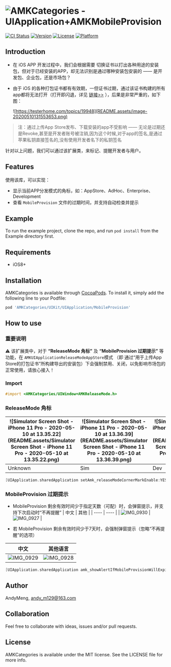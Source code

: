 # ![AMKCategories - UIApplication+AMKMobileProvision](README.assets/logo.png)

[![CI Status](https://img.shields.io/travis/AndyM129/AMKCategories.svg?style=flat)](https://travis-ci.org/AndyM129/AMKCategories)
[![Version](https://img.shields.io/cocoapods/v/AMKCategories.svg?style=flat)](https://cocoapods.org/pods/AMKCategories)
[![License](https://img.shields.io/cocoapods/l/AMKCategories.svg?style=flat)](https://cocoapods.org/pods/AMKCategories)
[![Platform](https://img.shields.io/cocoapods/p/AMKCategories.svg?style=flat)](https://cocoapods.org/pods/AMKCategories)


## Introduction

* 在 iOS APP 开发过程中，我们会根据需要 切换证书以打出各种用途的安装包，但对于已经安装的APP，却无法识别是通过哪种安装包安装的 —— 是开发包、企业包，还是市场包？

* 由于 iOS 的各种打包证书都有有效期，一但证书过期，通过该证书构建的所有app都将无法打开（打开即闪退，详见 [链接>>](https://www.jianshu.com/p/95ca850e7ece) ），后果是非常严重的，如下图：

  ![https://testerhome.com/topics/19948](README.assets/image-20200510131553653.png)

> 注：通过上传App Store发布、下载安装的app不受影响 —— 无论是过期还是Revoke,甚至是开发者账号被注销,因为这个时候,对于app的签名,是通过苹果私钥直接签名的,没有使用开发者名下的私钥签名

针对以上问题，我们可以通过该扩展类，来标记、提醒开发者与用户。

## Features

使用该库，可以实现：

- 显示当前APP分发模式的角标，如：AppStore、AdHoc、Enterprise、Development
- 查看 `MobileProvision` 文件的过期时间，并支持自动检查并提示

## Example

To run the example project, clone the repo, and run `pod install` from the Example directory first.

## Requirements

- iOS8+

## Installation

AMKCategories is available through [CocoaPods](https://cocoapods.org). To install
it, simply add the following line to your Podfile:

```ruby
pod 'AMKCategories/UIKit/UIApplication/MobileProvision' 
```

## How to use

### 重要说明

⚠️ 该扩展类中，对于 **“ReleaseMode 角标”** 及 **“MobileProvision 过期提示”** 等功能，在 `AMKUIApplicationReleaseModeAppStore`模式 （即 通过“用于上传App Store的打包证书”所构建导出的安装包）下会强制禁用、关闭，以免影响市场包的正常使用，请放心接入！


### Import

```objective-c
#import <AMKCategories/UIWindow+AMKReleaseMode.h>
```

### ReleaseMode 角标

|   ![Simulator Screen Shot - iPhone 11 Pro - 2020-05-10 at 13.35.22](README.assets/Simulator Screen Shot - iPhone 11 Pro - 2020-05-10 at 13.35.22.png)   | ![Simulator Screen Shot - iPhone 11 Pro - 2020-05-10 at 13.36.39](README.assets/Simulator Screen Shot - iPhone 11 Pro - 2020-05-10 at 13.36.39.png)  |  ![Simulator Screen Shot - iPhone 11 Pro - 2020-05-10 at 13.37.04](README.assets/Simulator Screen Shot - iPhone 11 Pro - 2020-05-10 at 13.37.04.png)  |  ![Simulator Screen Shot - iPhone 11 Pro - 2020-05-10 at 13.37.22](README.assets/Simulator Screen Shot - iPhone 11 Pro - 2020-05-10 at 13.37.22.png)  |  ![Simulator Screen Shot - iPhone 11 Pro - 2020-05-10 at 13.37.39](README.assets/Simulator Screen Shot - iPhone 11 Pro - 2020-05-10 at 13.37.39.png)  |  ![Simulator Screen Shot - iPhone 11 Pro - 2020-05-10 at 13.37.54](README.assets/Simulator Screen Shot - iPhone 11 Pro - 2020-05-10 at 13.37.54.png)  |
| ---- | ---- | ---- | ---- | ---- | ---- |
|   Unknown  |   Sim   | Dev | AdHoc | AppStore | Enterprise |

```objective-c
[UIApplication.sharedApplication setAmk_releaseModeCornerMarkEnable:YES];
```

### MobileProvision 过期提示

* MobileProvision 剩余有效时间少于指定天数（可配）时，会弹窗提示，并支持下次启动时“不再提醒”
| 中文                                    | 其他                                    |
| ---- | ---- |
| ![IMG_0930](README.assets/IMG_0930.PNG) | ![IMG_0927](README.assets/IMG_0927.PNG) |



* 若 MobileProvision 剩余有效时间少于7天时，会强制弹窗提示（忽略“不再提醒”的选项）

| 中文                                    | 其他语言                                  |
| ---- | ---- |
| ![IMG_0929](README.assets/IMG_0929.PNG) | ![IMG_0928](README.assets/IMG_0928.PNG) |

```objective-c
[UIApplication.sharedApplication amk_showAlertIfMobileProvisionWillExpireInDays:30];
```

## Author

AndyMeng, andy_m129@163.com

## Collaboration
Feel free to collaborate with ideas, issues and/or pull requests.

## License

AMKCategories is available under the MIT license. See the LICENSE file for more info.